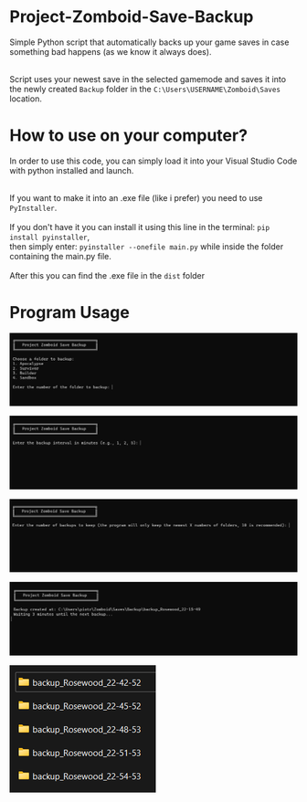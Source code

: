 # Project-Zomboid-Save-Backup
Simple Python script that automatically backs up your game saves in case something bad happens (as we know it always does).<br /><br />

Script uses your newest save in the selected gamemode and saves it into the newly created ```Backup``` folder in the ```C:\Users\USERNAME\Zomboid\Saves``` location.

# How to use on your computer?
In order to use this code, you can simply load it into your Visual Studio Code with python installed and launch.<br /><br />

If you want to make it into an .exe file (like i prefer) you need to use ``PyInstaller``.<br /><br />
If you don't have it you can install it using this line in the terminal: ```pip install pyinstaller```,<br />
then simply enter: ```pyinstaller --onefile main.py``` while inside the folder containing the main.py file.<br /><br />
After this you can find the .exe file in the ```dist``` folder

# Program Usage
![Choosing folder](/screenshots/1.png)

![Choosing interval](/screenshots/2.png)

![Choosing number of folders](/screenshots/3.png)

![Backup in progress](/screenshots/4.png)

![Created backups](/screenshots/5.png)
